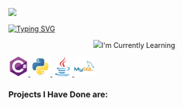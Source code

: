 <p align="left">
  <img src ="https://media.giphy.com/media/v1.Y2lkPWVjZjA1ZTQ3Y2oxMWZtbGdkbWJ6dmp2YjF5bmJ4dTFlcGE5eTFvNml0bzF1dmRnNCZlcD12MV9zdGlja2Vyc19zZWFyY2gmY3Q9cw/w1JffeP9urtEAiTuxr/giphy.gif" height="100">
</p>

<a href="https://git.io/typing-svg" align = "center">
    <img src="https://readme-typing-svg.demolab.com?font=Fira+Code&weight=400&size=35&duration=2500&pause=50&color=0096FF&background=FFE33F00&center=true&width=636&lines=Hi+!;I'm+Maheshika+Sandamini" alt="Typing SVG">
</a>

<p align="center">
  <img src ="https://media.giphy.com/media/v1.Y2lkPTc5MGI3NjExdjU2YWJ0eWEzejJyeHQxNHR6c2NkYTQxZHhvdXczZWRpazdza3R0MSZlcD12MV9zdGlja2Vyc19zZWFyY2gmY3Q9cw/XaLMI3Nf8BqpnNGZgg/giphy.gif" height="300>

- 😆  My GitHUB account: @IPMSand                                                                                                  
- 👀 I’m interested in ...
-  🌱 I’m currently learning BSc(Hons) Computer Science in Plymouth University, United Kingdom. (2nd Yaer undergraduate)
- 💞️ I’m looking to collaborate on various projects to practise my coding skills .Especailly on Java, C# and Python
- 🪄Tech-related interests are Data science, Software engineering 
- 📫 How to reach me ...
- 😄 Pronouns: 
- ⚡ Fun fact: I'm not lazy, I'm just on energy-saving mode 😴
- 🍫 Likes: 🍫


<h3 align="left">I'm Currently Learning </h3>
<p align="left"> <a href="https://www.w3schools.com/cs/" target="_blank" rel="noreferrer"> <img src="https://raw.githubusercontent.com/devicons/devicon/master/icons/csharp/csharp-original.svg" alt="csharp" width="40" height="40"/> </a> <a href="https://www.python.org" target="_blank" rel="noreferrer"> <img src="https://raw.githubusercontent.com/devicons/devicon/master/icons/python/python-original.svg" alt="python" width="40" height="40"/> </a><a href="https://www.java.com" target="_blank" rel="noreferrer"> <img src="https://raw.githubusercontent.com/devicons/devicon/master/icons/java/java-original.svg" alt="java" width="40" height="40"/> </a> <a href="https://www.mysql.com/" target="_blank" rel="noreferrer"> <img src="https://raw.githubusercontent.com/devicons/devicon/master/icons/mysql/mysql-original-wordmark.svg" alt="mysql" width="40" height="40"/> </a>  </p>
<h3 align="left">Projects I Have Done are: </h3>

<!---
IPMSand/IPMSand is a ✨ special ✨ repository because its `README.md` (this file) appears on your GitHub profile.
You can click the Preview link to take a look at your changes.
--->



